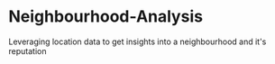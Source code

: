 # Neighbourhood-Analysis
Leveraging location data to get insights into a neighbourhood and it's reputation
